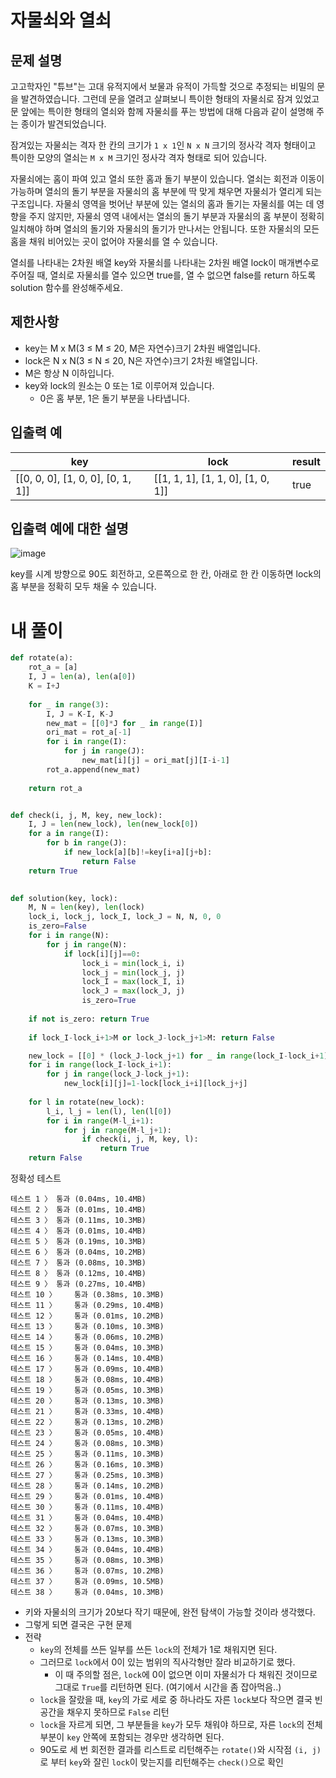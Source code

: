 # 자물쇠와 열쇠
## 문제 설명
고고학자인 "튜브"는 고대 유적지에서 보물과 유적이 가득할 것으로 추정되는 비밀의 문을 발견하였습니다. 그런데 문을 열려고 살펴보니 특이한 형태의 자물쇠로 잠겨 있었고 문 앞에는 특이한 형태의 열쇠와 함께 자물쇠를 푸는 방법에 대해 다음과 같이 설명해 주는 종이가 발견되었습니다.

잠겨있는 자물쇠는 격자 한 칸의 크기가 `1 x 1`인 `N x N` 크기의 정사각 격자 형태이고 특이한 모양의 열쇠는 `M x M` 크기인 정사각 격자 형태로 되어 있습니다.

자물쇠에는 홈이 파여 있고 열쇠 또한 홈과 돌기 부분이 있습니다. 열쇠는 회전과 이동이 가능하며 열쇠의 돌기 부분을 자물쇠의 홈 부분에 딱 맞게 채우면 자물쇠가 열리게 되는 구조입니다. 자물쇠 영역을 벗어난 부분에 있는 열쇠의 홈과 돌기는 자물쇠를 여는 데 영향을 주지 않지만, 자물쇠 영역 내에서는 열쇠의 돌기 부분과 자물쇠의 홈 부분이 정확히 일치해야 하며 열쇠의 돌기와 자물쇠의 돌기가 만나서는 안됩니다. 또한 자물쇠의 모든 홈을 채워 비어있는 곳이 없어야 자물쇠를 열 수 있습니다.

열쇠를 나타내는 2차원 배열 key와 자물쇠를 나타내는 2차원 배열 lock이 매개변수로 주어질 때, 열쇠로 자물쇠를 열수 있으면 true를, 열 수 없으면 false를 return 하도록 solution 함수를 완성해주세요.

## 제한사항
- key는 M x M(3 ≤ M ≤ 20, M은 자연수)크기 2차원 배열입니다.
- lock은 N x N(3 ≤ N ≤ 20, N은 자연수)크기 2차원 배열입니다.
- M은 항상 N 이하입니다.
- key와 lock의 원소는 0 또는 1로 이루어져 있습니다.
  - 0은 홈 부분, 1은 돌기 부분을 나타냅니다.

## 입출력 예
|key|lock|result|
|-|-|-|
|[[0, 0, 0], [1, 0, 0], [0, 1, 1]]|[[1, 1, 1], [1, 1, 0], [1, 0, 1]]|true|

## 입출력 예에 대한 설명

![image](https://github.com/Namkwangwoon/TIL-Algorithm-/assets/19163372/c7a8098c-ae0e-4085-a983-46ce1d970cd5)

key를 시계 방향으로 90도 회전하고, 오른쪽으로 한 칸, 아래로 한 칸 이동하면 lock의 홈 부분을 정확히 모두 채울 수 있습니다.

# 내 풀이
```python
def rotate(a):
    rot_a = [a]
    I, J = len(a), len(a[0])
    K = I+J
    
    for _ in range(3):
        I, J = K-I, K-J
        new_mat = [[0]*J for _ in range(I)]
        ori_mat = rot_a[-1]
        for i in range(I):
            for j in range(J):
                new_mat[i][j] = ori_mat[j][I-i-1]
        rot_a.append(new_mat)
        
    return rot_a


def check(i, j, M, key, new_lock):
    I, J = len(new_lock), len(new_lock[0])
    for a in range(I):
        for b in range(J):
            if new_lock[a][b]!=key[i+a][j+b]:
                return False
    return True
    

def solution(key, lock):
    M, N = len(key), len(lock)
    lock_i, lock_j, lock_I, lock_J = N, N, 0, 0
    is_zero=False
    for i in range(N):
        for j in range(N):
            if lock[i][j]==0:
                lock_i = min(lock_i, i)
                lock_j = min(lock_j, j)
                lock_I = max(lock_I, i)
                lock_J = max(lock_J, j)
                is_zero=True
                
    if not is_zero: return True
    
    if lock_I-lock_i+1>M or lock_J-lock_j+1>M: return False

    new_lock = [[0] * (lock_J-lock_j+1) for _ in range(lock_I-lock_i+1)]
    for i in range(lock_I-lock_i+1):
        for j in range(lock_J-lock_j+1):
            new_lock[i][j]=1-lock[lock_i+i][lock_j+j]
    
    for l in rotate(new_lock):
        l_i, l_j = len(l), len(l[0])
        for i in range(M-l_i+1):
            for j in range(M-l_j+1):
                if check(i, j, M, key, l):
                    return True
    return False
```
정확성  테스트
```
테스트 1 〉	통과 (0.04ms, 10.4MB)
테스트 2 〉	통과 (0.01ms, 10.4MB)
테스트 3 〉	통과 (0.11ms, 10.3MB)
테스트 4 〉	통과 (0.01ms, 10.4MB)
테스트 5 〉	통과 (0.19ms, 10.3MB)
테스트 6 〉	통과 (0.04ms, 10.2MB)
테스트 7 〉	통과 (0.08ms, 10.3MB)
테스트 8 〉	통과 (0.12ms, 10.4MB)
테스트 9 〉	통과 (0.27ms, 10.4MB)
테스트 10 〉	통과 (0.38ms, 10.3MB)
테스트 11 〉	통과 (0.29ms, 10.4MB)
테스트 12 〉	통과 (0.01ms, 10.2MB)
테스트 13 〉	통과 (0.10ms, 10.3MB)
테스트 14 〉	통과 (0.06ms, 10.2MB)
테스트 15 〉	통과 (0.04ms, 10.3MB)
테스트 16 〉	통과 (0.14ms, 10.4MB)
테스트 17 〉	통과 (0.09ms, 10.4MB)
테스트 18 〉	통과 (0.08ms, 10.4MB)
테스트 19 〉	통과 (0.05ms, 10.3MB)
테스트 20 〉	통과 (0.13ms, 10.3MB)
테스트 21 〉	통과 (0.33ms, 10.4MB)
테스트 22 〉	통과 (0.13ms, 10.2MB)
테스트 23 〉	통과 (0.05ms, 10.4MB)
테스트 24 〉	통과 (0.08ms, 10.3MB)
테스트 25 〉	통과 (0.11ms, 10.3MB)
테스트 26 〉	통과 (0.16ms, 10.3MB)
테스트 27 〉	통과 (0.25ms, 10.3MB)
테스트 28 〉	통과 (0.14ms, 10.2MB)
테스트 29 〉	통과 (0.01ms, 10.4MB)
테스트 30 〉	통과 (0.11ms, 10.4MB)
테스트 31 〉	통과 (0.04ms, 10.4MB)
테스트 32 〉	통과 (0.07ms, 10.3MB)
테스트 33 〉	통과 (0.13ms, 10.3MB)
테스트 34 〉	통과 (0.04ms, 10.4MB)
테스트 35 〉	통과 (0.08ms, 10.3MB)
테스트 36 〉	통과 (0.07ms, 10.2MB)
테스트 37 〉	통과 (0.09ms, 10.5MB)
테스트 38 〉	통과 (0.04ms, 10.3MB)
```
- 키와 자물쇠의 크기가 20보다 작기 때문에, 완전 탐색이 가능할 것이라 생각했다.
- 그렇게 되면 결국은 구현 문제
- 전략
  - `key`의 전체를 쓰든 일부를 쓰든 `lock`의 전체가 1로 채워지면 된다.
  - 그러므로 `lock`에서 0이 있는 범위의 직사각형만 잘라 비교하기로 했다.
    - 이 때 주의할 점은, `lock`에 0이 없으면 이미 자물쇠가 다 채워진 것이므로 그대로 `True`를 리턴하면 된다. (여기에서 시간을 좀 잡아먹음..)
  - `lock`을 잘랐을 때, `key`의 가로 세로 중 하나라도 자른 `lock`보다 작으면 결국 빈공간을 채우지 못하므로 `False` 리턴
  - `lock`을 자르게 되면, 그 부분들을 `key`가 모두 채워야 하므로, 자른 `lock`의 전체 부분이 `key` 안쪽에 포함되는 경우만 생각하면 된다.
  - 90도로 세 번 회전한 결과를 리스트로 리턴해주는 `rotate()`와 시작점 `(i, j)`로 부터 `key`와 잘린 `lock`이 맞는지를 리턴해주는 `check()`으로 확인
